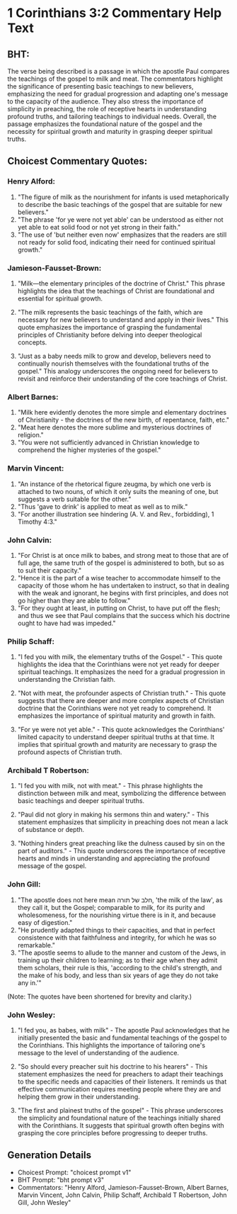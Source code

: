 # 1 Corinthians 3:2 Commentary Help Text

## BHT:
The verse being described is a passage in which the apostle Paul compares the teachings of the gospel to milk and meat. The commentators highlight the significance of presenting basic teachings to new believers, emphasizing the need for gradual progression and adapting one's message to the capacity of the audience. They also stress the importance of simplicity in preaching, the role of receptive hearts in understanding profound truths, and tailoring teachings to individual needs. Overall, the passage emphasizes the foundational nature of the gospel and the necessity for spiritual growth and maturity in grasping deeper spiritual truths.

## Choicest Commentary Quotes:
### Henry Alford:
1. "The figure of milk as the nourishment for infants is used metaphorically to describe the basic teachings of the gospel that are suitable for new believers." 
2. "The phrase 'for ye were not yet able' can be understood as either not yet able to eat solid food or not yet strong in their faith."
3. "The use of 'but neither even now' emphasizes that the readers are still not ready for solid food, indicating their need for continued spiritual growth."

### Jamieson-Fausset-Brown:
1. "Milk—the elementary principles of the doctrine of Christ." This phrase highlights the idea that the teachings of Christ are foundational and essential for spiritual growth.

2. "The milk represents the basic teachings of the faith, which are necessary for new believers to understand and apply in their lives." This quote emphasizes the importance of grasping the fundamental principles of Christianity before delving into deeper theological concepts.

3. "Just as a baby needs milk to grow and develop, believers need to continually nourish themselves with the foundational truths of the gospel." This analogy underscores the ongoing need for believers to revisit and reinforce their understanding of the core teachings of Christ.

### Albert Barnes:
1. "Milk here evidently denotes the more simple and elementary doctrines of Christianity - the doctrines of the new birth, of repentance, faith, etc."
2. "Meat here denotes the more sublime and mysterious doctrines of religion."
3. "You were not sufficiently advanced in Christian knowledge to comprehend the higher mysteries of the gospel."

### Marvin Vincent:
1. "An instance of the rhetorical figure zeugma, by which one verb is attached to two nouns, of which it only suits the meaning of one, but suggests a verb suitable for the other."
2. "Thus 'gave to drink' is applied to meat as well as to milk."
3. "For another illustration see hindering (A. V. and Rev., forbidding), 1 Timothy 4:3."

### John Calvin:
1. "For Christ is at once milk to babes, and strong meat to those that are of full age, the same truth of the gospel is administered to both, but so as to suit their capacity."
2. "Hence it is the part of a wise teacher to accommodate himself to the capacity of those whom he has undertaken to instruct, so that in dealing with the weak and ignorant, he begins with first principles, and does not go higher than they are able to follow."
3. "For they ought at least, in putting on Christ, to have put off the flesh; and thus we see that Paul complains that the success which his doctrine ought to have had was impeded."

### Philip Schaff:
1. "I fed you with milk, the elementary truths of the Gospel." - This quote highlights the idea that the Corinthians were not yet ready for deeper spiritual teachings. It emphasizes the need for a gradual progression in understanding the Christian faith.

2. "Not with meat, the profounder aspects of Christian truth." - This quote suggests that there are deeper and more complex aspects of Christian doctrine that the Corinthians were not yet ready to comprehend. It emphasizes the importance of spiritual maturity and growth in faith.

3. "For ye were not yet able." - This quote acknowledges the Corinthians' limited capacity to understand deeper spiritual truths at that time. It implies that spiritual growth and maturity are necessary to grasp the profound aspects of Christian truth.

### Archibald T Robertson:
1. "I fed you with milk, not with meat." - This phrase highlights the distinction between milk and meat, symbolizing the difference between basic teachings and deeper spiritual truths. 

2. "Paul did not glory in making his sermons thin and watery." - This statement emphasizes that simplicity in preaching does not mean a lack of substance or depth. 

3. "Nothing hinders great preaching like the dulness caused by sin on the part of auditors." - This quote underscores the importance of receptive hearts and minds in understanding and appreciating the profound message of the gospel.

### John Gill:
1. "The apostle does not here mean חלב של תורה, 'the milk of the law', as they call it, but the Gospel; comparable to milk, for its purity and wholesomeness, for the nourishing virtue there is in it, and because easy of digestion."
2. "He prudently adapted things to their capacities, and that in perfect consistence with that faithfulness and integrity, for which he was so remarkable."
3. "The apostle seems to allude to the manner and custom of the Jews, in training up their children to learning; as to their age when they admit them scholars, their rule is this, 'according to the child's strength, and the make of his body, and less than six years of age they do not take any in.'"

(Note: The quotes have been shortened for brevity and clarity.)

### John Wesley:
1. "I fed you, as babes, with milk" - The apostle Paul acknowledges that he initially presented the basic and fundamental teachings of the gospel to the Corinthians. This highlights the importance of tailoring one's message to the level of understanding of the audience.

2. "So should every preacher suit his doctrine to his hearers" - This statement emphasizes the need for preachers to adapt their teachings to the specific needs and capacities of their listeners. It reminds us that effective communication requires meeting people where they are and helping them grow in their understanding.

3. "The first and plainest truths of the gospel" - This phrase underscores the simplicity and foundational nature of the teachings initially shared with the Corinthians. It suggests that spiritual growth often begins with grasping the core principles before progressing to deeper truths.


## Generation Details
- Choicest Prompt: "choicest prompt v1"
- BHT Prompt: "bht prompt v3"
- Commentators: "Henry Alford, Jamieson-Fausset-Brown, Albert Barnes, Marvin Vincent, John Calvin, Philip Schaff, Archibald T Robertson, John Gill, John Wesley"
